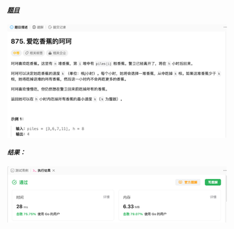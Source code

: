 ##### [题目](https://leetcode.cn/problems/koko-eating-bananas/?envType=study-plan-v2&envId=leetcode-75)
![pic](img.png)
##### 结果：
![pic](result.png)